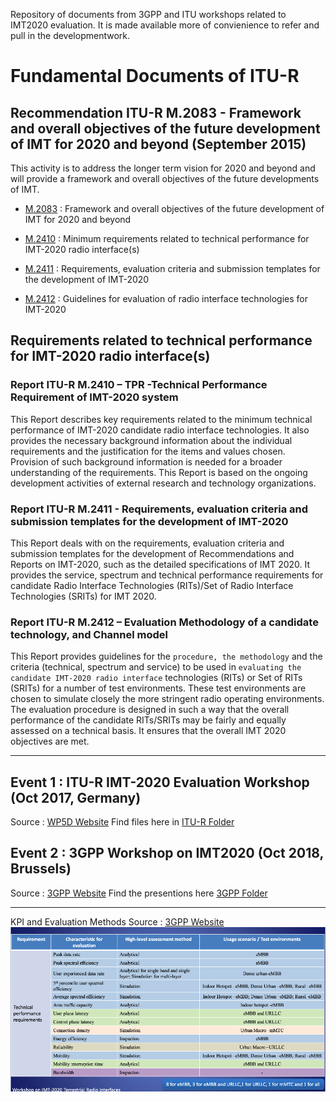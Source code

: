 Repository of documents from 3GPP and ITU workshops related to IMT2020 evaluation. It is made available more of convienience to refer and pull in the developmentwork.

# Fundamental Documents of ITU-R

## Recommendation ITU-R M.2083 - Framework and overall objectives of the future development of IMT for 2020 and beyond (September 2015)

This activity is to address the longer term vision for 2020 and beyond and will provide a framework and overall objectives of the future developments of IMT.

* [M.2083](M.2083.IMT2020.Vision.pdf) : Framework and overall objectives of the future development of IMT for 2020 and beyond

* [M.2410](M.2410-TPR.pdf) : Minimum requirements related to technical performance for IMT-2020 radio interface(s)  

* [M.2411](M.2411.SUBMISSION.pdf) : Requirements, evaluation criteria and submission templates for the development of IMT-2020  
* [M.2412](M.2412-EVAL.pdf) : Guidelines for evaluation of radio interface technologies for IMT-2020  



## Requirements related to technical performance for IMT-2020 radio interface(s)

### Report ITU-R M.2410 – TPR -Technical Performance Requirement of IMT-2020 system  
This Report describes key requirements related to the minimum technical performance of IMT-2020 candidate radio interface technologies. It also provides the necessary background information about the individual requirements and the justification for the items and values chosen. Provision of such background information is needed for a broader understanding of the requirements. This Report is based on the ongoing development activities of external research and technology organizations.


### Report ITU-R M.2411 - Requirements, evaluation criteria and submission templates for the development of IMT-2020  

This Report deals with on the requirements, evaluation criteria and submission templates for the development of Recommendations and Reports on IMT-2020, such as the detailed specifications of IMT 2020. It provides the service, spectrum and technical performance requirements for candidate Radio Interface Technologies (RITs)/Set of Radio Interface Technologies (SRITs) for IMT 2020.     


### Report ITU-R M.2412 – Evaluation Methodology of a candidate technology, and Channel model
This Report provides guidelines for the `procedure, the methodology` and the criteria (technical, spectrum and service) to be used in `evaluating the candidate IMT-2020 radio interface` technologies (RITs) or Set of RITs (SRITs) for a number of test environments. These test environments are chosen to simulate closely the more stringent radio operating environments. The evaluation procedure is designed in such a way that the overall performance of the candidate RITs/SRITs may be fairly and equally assessed on a technical basis. It ensures that the overall IMT 2020 objectives are met.

---

## Event 1 : ITU-R IMT-2020 Evaluation Workshop (Oct 2017, Germany)
Source : [WP5D Website](https://www.itu.int/en/ITU-R/study-groups/rsg5/rwp5d/imt-2020/Pages/ws-20171004.aspx)
Find files here in [ITU-R Folder](itu-r/) 
               
## Event 2 : 3GPP Workshop on IMT2020  (Oct 2018, Brussels) 
Source : [3GPP Website](http://www.3gpp.org/news-events/3gpp-news/1976-imt_2020)
Find the presentions here [3GPP Folder](3gpp/)
 
--- 
KPI and Evaluation Methods
 Source : [3GPP Website](http://www.3gpp.org/news-events/3gpp-news/1976-imt_2020)
 ![Image](https://github.com/5gif/docs/blob/master/img/TPR%20and%20Eval%20methods.png)
